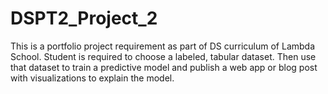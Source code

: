 # DSPT2_Project_2
This is a portfolio project requirement as part of DS curriculum of Lambda School. Student is required to choose a labeled, tabular dataset. Then use that dataset to train a predictive model and publish a web app or blog post with visualizations to explain the model. 
